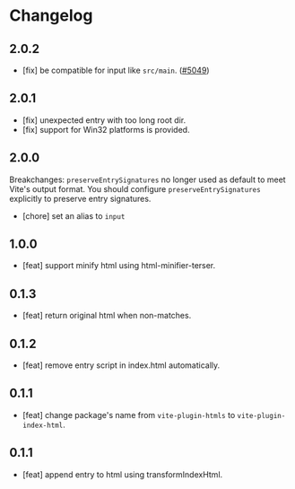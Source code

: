 # Changelog

## 2.0.2

- [fix] be compatible for input like `src/main`. ([#5049](https://github.com/alibaba/ice/pull/5095))

## 2.0.1

- [fix] unexpected entry with too long root dir.
- [fix] support for Win32 platforms is provided.

## 2.0.0

Breakchanges: `preserveEntrySignatures` no longer used as default to meet Vite's output format. You should configure `preserveEntrySignatures` explicitly to preserve entry signatures.

- [chore] set an alias to `input`

## 1.0.0

- [feat] support minify html using html-minifier-terser.

## 0.1.3

- [feat] return original html when non-matches.

## 0.1.2

- [feat] remove entry script in index.html automatically.

## 0.1.1

- [feat] change package's name from `vite-plugin-htmls` to `vite-plugin-index-html`.

## 0.1.1

- [feat] append entry to html using transformIndexHtml.
